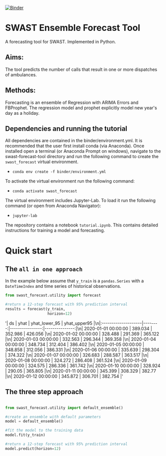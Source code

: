 [![Binder](https://mybinder.org/badge_logo.svg)](https://mybinder.org/v2/gh/TomMonks/swast-forecast-tool/master)

# SWAST Ensemble Forecast Tool

A forecasting tool for SWAST. Implemented in Python.

## Aims: 

The tool predicts the number of calls that result in one or more dispatches of ambulances. 

## Methods:

Forecasting is an ensemble of Regression with ARIMA Errors and FBProphet.  The regression model and prophet explicitly model new year's day as a holiday.

## Dependencies and running the tutorial

All dependencies are contained in the binder/environment.yml.  It is recommended that the user first install conda (via Anaconda).  Once installed open a terminal (or Anaconda Prompt on windows), navigate to the swast-forecast-tool directory and run the following command to create the `swast_forecast` virtual environment.

* `conda env create -f binder/environment.yml`

To activate the virtual environment run the following command:

* `conda activate swast_forecast`

The virtual environment includes Jupyter-Lab.  To load it run the following command (or open from Anaconda Navigator):

* `jupyter-lab`

The repository contains a notebook `tutorial.ipynb`.  This contains detailed instructions for training a model and forecasting.

# Quick start

## The `all in one approach`

In the example below assume that `y_train` is a `pandas.Series` with a `DateTimeIndex` and time series of historical observations.

```python
from swast_forecast.utility import forecast

#return a 12-step forecast with 95% prediction interval
results = forecast(y_train, 
                   horizon=12)
```

'| ds                  |    yhat |   yhat_lower_95 |   yhat_upper95 |\n|:--------------------|--------:|----------------:|---------------:|\n| 2020-01-01 00:00:00 | 389.034 |         352.986 |        426.056 |\n| 2020-01-02 00:00:00 | 328.488 |         291.369 |        365.122 |\n| 2020-01-03 00:00:00 | 332.563 |         296.344 |        369.358 |\n| 2020-01-04 00:00:00 | 348.734 |         312.404 |        386.402 |\n| 2020-01-05 00:00:00 | 348.858 |         312.056 |        386.331 |\n| 2020-01-06 00:00:00 | 335.639 |         298.304 |        374.322 |\n| 2020-01-07 00:00:00 | 326.683 |         288.587 |        363.517 |\n| 2020-01-08 00:00:00 | 324.272 |         286.408 |        361.524 |\n| 2020-01-09 00:00:00 | 324.575 |         286.336 |        361.742 |\n| 2020-01-10 00:00:00 | 328.924 |         290.05  |        365.805 |\n| 2020-01-11 00:00:00 | 345.399 |         308.329 |        382.77  |\n| 2020-01-12 00:00:00 | 345.872 |         306.701 |        382.754 |'

## The three step approach

```python

from swast_forecast.utility import default_ensemble()

#create an ensemble with default parameters
model = default_ensemble()

#fit the model to the training data
model.fit(y_train)

#return a 12-step forecast with 95% prediction interval
model.predict(horizon=12)
```




